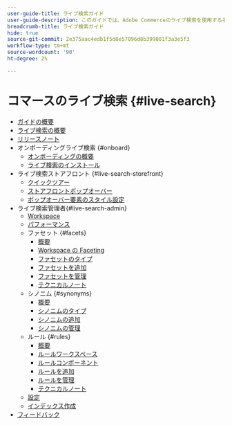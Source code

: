 ```yaml
---
user-guide-title: ライブ検索ガイド
user-guide-description: このガイドでは、Adobe Commerceのライブ検索を使用する手順を詳しく説明します。
breadcrumb-title: ライブ検索ガイド
hide: true
source-git-commit: 2e375aac4edb1f5d8e57096d8b399801f3a3e5f3
workflow-type: tm+mt
source-wordcount: '90'
ht-degree: 2%

---
```


# コマースのライブ検索 {#live-search}

- [ガイドの概要](guide-overview.md)
- [ライブ検索の概要](overview.md)
- [リリースノート](release-notes.md)
- オンボーディングライブ検索 {#onboard}
   - [オンボーディングの概要](onboarding-overview.md)
   - [ライブ検索のインストール](install.md)
- ライブ検索ストアフロント {#live-search-storefront}
   - [クイックツアー](quick-tour.md)
   - [ストアフロントポップオーバー](storefront-popover.md)
   - [ポップオーバー要素のスタイル設定](storefront-popover-styling.md)
- ライブ検索管理者{#live-search-admin}
   - [Workspace](workspace.md)
   - [パフォーマンス](performance.md)
   - ファセット {#facets}
      - [概要](facets.md)
      - [Workspace の Faceting](faceting-workspace.md)
      - [ファセットのタイプ](facets-type.md)
      - [ファセットを追加](facets-add.md)
      - [ファセットを管理](facets-manage.md)
      - [テクニカルノート](facet-technical-notes.md)
   - シノニム {#synonyms}
      - [概要](synonyms.md)
      - [シノニムのタイプ](synonyms-type.md)
      - [シノニムの追加](synonyms-add.md)
      - [シノニムの管理](synonyms-manage.md)
   - ルール {#rules}
      - [概要](rules.md)
      - [ルールワークスペース](rules-workspace.md)
      - [ルールコンポーネント](rule-components.md)
      - [ルールを追加](rules-add.md)
      - [ルールを管理](rules-manage.md)
      - [テクニカルノート](rule-technical-notes.md)
   - [設定](settings.md)
   - [インデックス作成](indexing.md)
- [フィードバック](feedback.md)